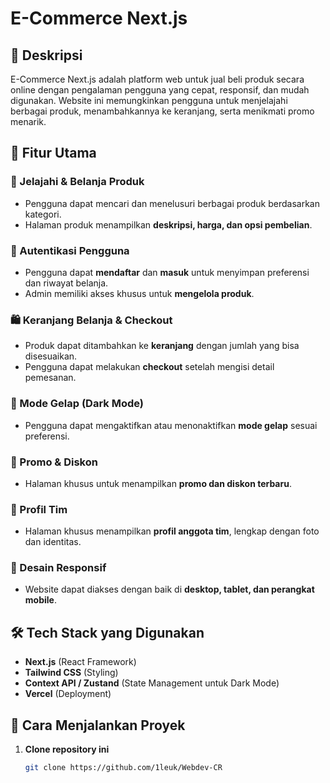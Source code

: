 # **E-Commerce Next.js**  

## 📌 Deskripsi  
E-Commerce Next.js adalah platform web untuk jual beli produk secara online dengan pengalaman pengguna yang cepat, responsif, dan mudah digunakan. Website ini memungkinkan pengguna untuk menjelajahi berbagai produk, menambahkannya ke keranjang, serta menikmati promo menarik.  

## 🚀 Fitur Utama  

### 🛒 Jelajahi & Belanja Produk  
- Pengguna dapat mencari dan menelusuri berbagai produk berdasarkan kategori.  
- Halaman produk menampilkan **deskripsi, harga, dan opsi pembelian**.  

### 🔑 Autentikasi Pengguna  
- Pengguna dapat **mendaftar** dan **masuk** untuk menyimpan preferensi dan riwayat belanja.  
- Admin memiliki akses khusus untuk **mengelola produk**.  

### 🛍 Keranjang Belanja & Checkout  
- Produk dapat ditambahkan ke **keranjang** dengan jumlah yang bisa disesuaikan.  
- Pengguna dapat melakukan **checkout** setelah mengisi detail pemesanan.  

### 🌙 Mode Gelap (Dark Mode)  
- Pengguna dapat mengaktifkan atau menonaktifkan **mode gelap** sesuai preferensi.  

### 📢 Promo & Diskon  
- Halaman khusus untuk menampilkan **promo dan diskon terbaru**.  

### 👥 Profil Tim  
- Halaman khusus menampilkan **profil anggota tim**, lengkap dengan foto dan identitas.  

### 📱 Desain Responsif  
- Website dapat diakses dengan baik di **desktop, tablet, dan perangkat mobile**.  

## 🛠 Tech Stack yang Digunakan  
- **Next.js** (React Framework)  
- **Tailwind CSS** (Styling)  
- **Context API / Zustand** (State Management untuk Dark Mode)  
- **Vercel** (Deployment)  

## 🚀 Cara Menjalankan Proyek  

1. **Clone repository ini**  
   ```bash
   git clone https://github.com/1leuk/Webdev-CR
